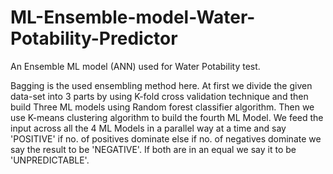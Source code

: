 # ML-Ensemble-model-Water-Potability-Predictor

An Ensemble ML model (ANN) used for Water Potability test. 

Bagging is the used ensembling method here.
At first we divide the given data-set into 3 parts by using K-fold cross validation technique and then
build Three ML models using Random forest classifier algorithm. Then we use K-means clustering algorithm to build the fourth ML Model. We feed the input
across all the 4 ML Models in a parallel way at a time and say 'POSITIVE' if no. of positives dominate
else if no. of negatives dominate we say the result to be 'NEGATIVE'. If both are in an equal we say 
it to be 'UNPREDICTABLE'.
